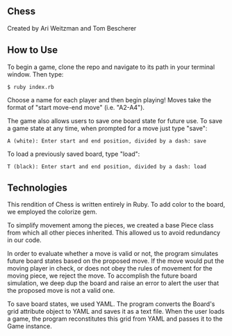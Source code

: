 ## Chess
Created by Ari Weitzman and Tom Bescherer

## How to Use
To begin a game, clone the repo and navigate to its path in your terminal window. Then type:
```linux
$ ruby index.rb
```
Choose a name for each player and then begin playing! Moves take the format of "start move-end move" (i.e. "A2-A4").

The game also allows users to save one board state for future use. To save a game state at any time, when prompted for a move just type "save":
```linux
A (white): Enter start and end position, divided by a dash: save
```
To load a previously saved board, type "load":
```linux
T (black): Enter start and end position, divided by a dash: load
```

## Technologies
This rendition of Chess is written entirely in Ruby. To add color to the board, we employed the colorize gem.

To simplify movement among the pieces, we created a base Piece class from which all other pieces inherited. This allowed us to avoid redundancy in our code.

In order to evaluate whether a move is valid or not, the program simulates future board states based on the proposed move. If the move would put the moving player in check, or does not obey the rules of movement for the moving piece, we reject the move. To accomplish the future board simulation, we deep dup the board and raise an error to alert the user that the proposed move is not a valid one.

To save board states, we used YAML. The program converts the Board's grid attribute object to YAML and saves it as a text file. When the user loads a game, the program reconstitutes this grid from YAML and passes it to the Game instance.
